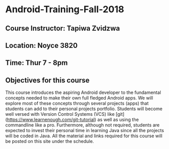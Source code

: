 # Android-Training-Fall-2018

## Course Instructor: Tapiwa Zvidzwa
## Location: Noyce 3820
## Time: Thur 7 - 8pm

## Objectives for this course
This course introduces the aspiring Android developer to the fundamental concepts needed to make their own full fledged Android apps. We will explore most of these concepts through several projects (apps) that students can add to their personal projects portfolio. Students will become well versed with Version Control Systems (VCS) like [git] (https://www.learnenough.com/git-tutorial) as well as using the commandline like a pro. Furthermore, although not required, students are expected to invest their personal time in learning Java since all the projects will be coded in Java. All the material and links required for this course will be posted on this site under the schedule.


